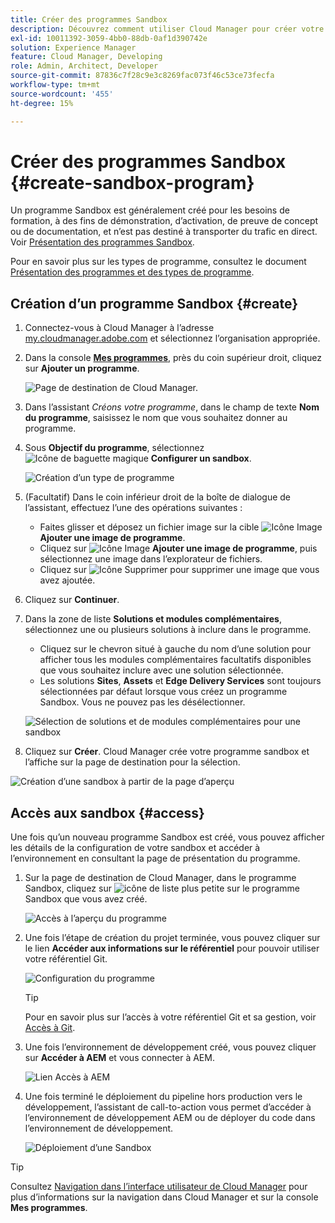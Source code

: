 ```yaml
---
title: Créer des programmes Sandbox
description: Découvrez comment utiliser Cloud Manager pour créer votre propre programme Sandbox à des fins de formation, de démonstration, de point de vente ou à d’autres fins hors production.
exl-id: 10011392-3059-4bb0-88db-0af1d390742e
solution: Experience Manager
feature: Cloud Manager, Developing
role: Admin, Architect, Developer
source-git-commit: 87836c7f28c9e3c8269fac073f46c53ce73fecfa
workflow-type: tm+mt
source-wordcount: '455'
ht-degree: 15%

---
```


# Créer des programmes Sandbox {#create-sandbox-program}

Un programme Sandbox est généralement créé pour les besoins de formation, à des fins de démonstration, d’activation, de preuve de concept ou de documentation, et n’est pas destiné à transporter du trafic en direct. Voir [Présentation des programmes Sandbox](/help/implementing/cloud-manager/getting-access-to-aem-in-cloud/introduction-sandbox-programs.md).

Pour en savoir plus sur les types de programme, consultez le document [Présentation des programmes et des types de programme](program-types.md).

## Création d’un programme Sandbox {#create}

1. Connectez-vous à Cloud Manager à l’adresse [my.cloudmanager.adobe.com](https://my.cloudmanager.adobe.com/) et sélectionnez l’organisation appropriée.

1. Dans la console **[Mes programmes](/help/implementing/cloud-manager/navigation.md#my-programs)**, près du coin supérieur droit, cliquez sur **Ajouter un programme**.

   ![Page de destination de Cloud Manager.](assets/log-in.png)

1. Dans l’assistant *Créons votre programme*, dans le champ de texte **Nom du programme**, saisissez le nom que vous souhaitez donner au programme.

1. Sous **Objectif du programme**, sélectionnez ![Icône de baguette magique](https://spectrum.adobe.com/static/icons/workflow_18/Smock_MagicWand_18_N.svg) **Configurer un sandbox**.

   ![Création d’un type de programme](assets/create-sandbox.png)

1. (Facultatif) Dans le coin inférieur droit de la boîte de dialogue de l’assistant, effectuez l’une des opérations suivantes :

   * Faites glisser et déposez un fichier image sur la cible ![Icône Image](https://spectrum.adobe.com/static/icons/workflow_18/Smock_Image_18_N.svg) **Ajouter une image de programme**.
   * Cliquez sur ![Icône Image](https://spectrum.adobe.com/static/icons/workflow_18/Smock_Image_18_N.svg) **Ajouter une image de programme**, puis sélectionnez une image dans l’explorateur de fichiers.
   * Cliquez sur ![Icône Supprimer](https://spectrum.adobe.com/static/icons/workflow_18/Smock_DeleteOutline_18_N.svg) pour supprimer une image que vous avez ajoutée.

1. Cliquez sur **Continuer**.

1. Dans la zone de liste **Solutions et modules complémentaires**, sélectionnez une ou plusieurs solutions à inclure dans le programme.

   * Cliquez sur le chevron situé à gauche du nom d’une solution pour afficher tous les modules complémentaires facultatifs disponibles que vous souhaitez inclure avec une solution sélectionnée.
   * Les solutions **Sites**, **Assets** et **Edge Delivery Services** sont toujours sélectionnées par défaut lorsque vous créez un programme Sandbox. Vous ne pouvez pas les désélectionner.

   ![Sélection de solutions et de modules complémentaires pour une sandbox](assets/sandbox-solutions-add-ons.png)

1. Cliquez sur **Créer**. Cloud Manager crée votre programme sandbox et l’affiche sur la page de destination pour la sélection.

![Création d’une sandbox à partir de la page d’aperçu](assets/sandbox-setup.png)

## Accès aux sandbox {#access}

Une fois qu’un nouveau programme Sandbox est créé, vous pouvez afficher les détails de la configuration de votre sandbox et accéder à l’environnement en consultant la page de présentation du programme.

1. Sur la page de destination de Cloud Manager, dans le programme Sandbox, cliquez sur ![icône de liste plus petite](https://spectrum.adobe.com/static/icons/workflow_18/Smock_More_18_N.svg) sur le programme Sandbox que vous avez créé.

   ![Accès à l’aperçu du programme](assets/program-overview-sandbox.png)

1. Une fois l’étape de création du projet terminée, vous pouvez cliquer sur le lien **Accéder aux informations sur le référentiel** pour pouvoir utiliser votre référentiel Git.

   ![Configuration du programme](assets/create-program4.png)

   >[!TIP]
   >
   >Pour en savoir plus sur l’accès à votre référentiel Git et sa gestion, voir [Accès à Git](/help/implementing/cloud-manager/managing-code/accessing-repos.md).

1. Une fois l’environnement de développement créé, vous pouvez cliquer sur **Accéder à AEM** et vous connecter à AEM.

   ![Lien Accès à AEM](assets/create-program5.png)

1. Une fois terminé le déploiement du pipeline hors production vers le développement, l’assistant de call-to-action vous permet d’accéder à l’environnement de développement AEM ou de déployer du code dans l’environnement de développement.

   ![Déploiement d’une Sandbox](assets/create-program-setup-deploy.png)

>[!TIP]
>
>Consultez [Navigation dans l’interface utilisateur de Cloud Manager](/help/implementing/cloud-manager/navigation.md) pour plus d’informations sur la navigation dans Cloud Manager et sur la console **Mes programmes**.
